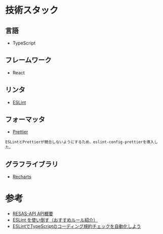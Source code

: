 # 技術スタック

## 言語

- TypeScript

## フレームワーク

- React

## リンタ

- [ESLint](https://eslint.org/)

## フォーマッタ

- [Prettier](https://prettier.io/docs)

```
ESLintとPrettierが競合しないようにするため、eslint-config-prettierを導入した。
```

## グラフライブラリ

- [Recharts](https://recharts.org/)

# 参考

- [RESAS-API API概要](https://opendata.resas-portal.go.jp/docs/api/v1/index.html)
- [ESLint を使い倒す（おすすめルール紹介）](https://zenn.dev/noshiro_piko/articles/take-full-advantage-of-typescript-eslint)
- [ESLintでTypeScriptのコーディング規約チェックを自動化しよう](https://typescriptbook.jp/tutorials/eslint#eslint%E3%81%A7typescript%E3%82%92%E3%83%AA%E3%83%B3%E3%83%88%E3%81%97%E3%82%88%E3%81%86)
